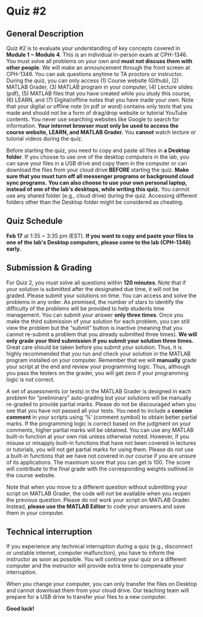 # Quiz #2

## General Description
Quiz #2 is to evaluate your understanding of key concepts covered in **Module 1 ~ Module 4**. This is an individual in-person exam at CPH-1346. You must solve all problems on your own and **must not discuss them with other people**. We will make an announcement through the front screen at CPH-1346. You can ask questions anytime to TA proctors or instructor. During the quiz, you can only access (1) Course website (Github), (2) MATLAB Grader, (3) MATLAB program in your computer, (4) Lecture slides (pdf), (5) MATLAB files that you have created while you study this course, (6) LEARN, and (7) Digital/offline notes that you have made your own. Note that your digital or offline note (in pdf or word) contains only texts that you made and should not be a form of drag/drop website or tutorial YouTube contents. You never use searching websites like Google to search for information.  **Your internet browser must only be used to access the course website, LEARN, and MATLAB Grader.** You **cannot** watch lecture or tutorial videos during the quiz.

Before starting the quiz, you need to copy and paste all files in **a Desktop folder**. If you choose to use one of the desktop computers in the lab, you can save your files in a USB drive and copy them in the computer or can download the files from your cloud drive **BEFORE** starting the quiz. **Make sure that you must turn off all messenger programs or background cloud sync programs.** **You can also choose to use your own personal laptop, instead of one of the lab's desktops, while writing this quiz.** You cannot use any shared folder (e.g., cloud drive) during the quiz. Accessing different folders other than the Desktop folder might be considered as cheating.

## Quiz Schedule
**Feb 17** at 1:35 ~ 3:35 pm (EST). **If you want to copy and paste your files to one of the lab's Desktop computers, please come to the lab (CPH-1346) early.** 

## Submission & Grading
For Quiz 2, you must solve all questions within **120 minutes**. Note that if your solution is submitted after the designated due time, it will not be graded. Please submit your solutions on time. You can access and solve the problems in any order. As promised, the number of stars to identify the difficulty of the problems will be provided to help students time management. You can submit your answer **only three times**. Once you make the third submission of your solution for each problem, you can still view the problem but the “submit” button is inactive (meaning that you cannot re-submit a problem that you already submitted three times). **We will only grade your third submission if you submit your solution three times.** Great care should be taken before you submit your solution. Thus, it is highly recommended that you run and check your solution in the MATLAB program installed on your computer. Remember that we will **manually** grade your script at the end and review your programming logic. Thus, although you pass the testers on the grader, you will get zero if your programming logic is not correct. 

A set of assessments (or tests) in the MATLAB Grader is designed in each problem for “preliminary” auto-grading but your solutions will be manually re-graded to provide partial marks. Please do not be discouraged when you see that you have not passed all your tests. You need to include a **concise comment** in your scripts using ‘%’ (comment symbol) to obtain better partial marks. If the programming logic is correct based on the judgment on your comments, higher partial marks will be obtained. You can use any MATLAB built-in function at your own risk unless otherwise noted. However, if you misuse or misapply built-in functions that have not been covered in lectures or tutorials, you will not get partial marks for using them. Please do not use a built-in functions that we have not covered in our course if you are unsure of its applications. The maximum score that you can get is 100. The score will contribute to the final grade with the corresponding weights outlined in the course website. 

Note that when you move to a different question without submitting your script on MATLAB Grader, the code will not be available when you reopen the previous question. Please do not work your script on MATLAB Grader. Instead, **please use the MATLAB Editor** to code your answers and save them in your computer. 

## Technical interruption
If you experience any technical interruption during a quiz (e.g., disconnect or unstable internet, computer malfunction), you have to inform the instructor as soon as possible. You will continue your quiz on a different computer and the instructor will provide extra time to compensate your interruption. 

When you change your computer, you can only transfer the files on Desktop and cannot download them from your cloud drive. Our teaching team will prepare for a USB drive to transfer your files to a new computer. 

**Good luck!**

